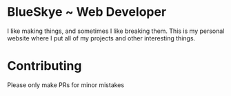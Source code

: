 # BlueSkye ~ Web Developer
I like making things, and sometimes I like breaking them. This is my personal website where I put all of my projects and other interesting things.

# Contributing
Please only make PRs for minor mistakes
